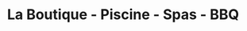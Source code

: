 ---
title: "La Boutique - Piscine - Spas - BBQ"
url: /vaudreuil-dorion/la-boutique-piscine-spas-bbq/
shop: Pool
---